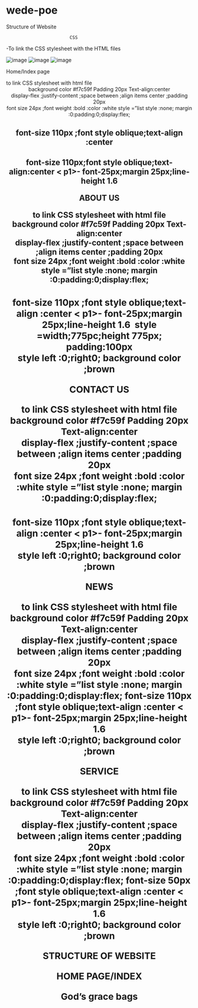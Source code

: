 # wede-poe 
Structure of Website 

                            CSS
 
<link> -To link the  CSS stylesheet with the HTML files  

![image](https://github.com/user-attachments/assets/20096e4f-2650-45f9-8884-f38abdce6474) 
![image](https://github.com/user-attachments/assets/8cde3207-6b99-4f53-b4a8-b333cd8448d6) 
![image](https://github.com/user-attachments/assets/03d90fa8-77b7-4fad-aba4-c147b3b3b784)




Home/Index page  

<link> to link CSS stylesheet with html file 
<header>background color #f7c59f
Padding 20px 
Text-align:center 
<nav> display-flex ;justify-content ;space between ;align items center ;padding 20px 
<div>font size 24px ;font weight :bold :color :white  
<a herf”#” style text decoration :none : color white  ;text align left  
<ul> style =”list style :none; margin :0:padding:0;display:flex; 
<h1>  font-size 110px ;font style oblique;text-align :center 
<h2> font-size 110px;font style oblique;text-align:center   
< p1>-<p3> font-25px;margin 25px;line-height 1.6  

ABOUT US   
<link> to link CSS stylesheet with html file 
<header>background color #f7c59f
Padding 20px 
Text-align:center 
<nav> display-flex ;justify-content ;space between ;align items center ;padding 20px 
<div>font size 24px ;font weight :bold :color :white  
<a herf”#” style text decoration :none :color white  ;text align left  
<ul> style =”list style :none; margin :0:padding:0;display:flex; 
<h1><h1>  font-size 110px ;font style oblique;text-align :center  
< p1>-<p3> font-25px;margin 25px;line-height 1.6  
<img> style =width;775pc;height 775px; padding:100px
<footer>style left :0;right0; background color ;brown  

CONTACT US  

<link> to link CSS stylesheet with html file 
<header>background color #f7c59f
Padding 20px 
Text-align:center 
<nav> display-flex ;justify-content ;space between ;align items center ;padding 20px 
<div>font size 24px ;font weight :bold :color :white  
<a herf”#” style text decoration :none :color white  ;text align left  
<ul> style =”list style :none; margin :0:padding:0;display:flex; 
<h1 –h4>  font-size 110px ;font style oblique;text-align :center 
< p1>-<p14> font-25px;margin 25px;line-height 1.6   
<footer>style left :0;right0; background color ;brown   

NEWS 
<link> to link CSS stylesheet with html file 
<header>background color #f7c59f
Padding 20px 
Text-align:center 
<nav> display-flex ;justify-content ;space between ;align items center ;padding 20px 
<div>font size 24px ;font weight :bold :color :white  
<a herf”#” style text decoration :none :color white  ;text align left  
<ul> style =”list style :none; margin :0:padding:0;display:flex; 
<h1-h6>  font-size 110px ;font style oblique;text-align :center    
< p1>-<p7> font-25px;margin 25px;line-height 1.6   
<footer>style left :0;right0; background color ;brown   

SERVICE  

<link> to link CSS stylesheet with html file 
<header>background color #f7c59f
Padding 20px 
Text-align:center 
<nav> display-flex ;justify-content ;space between ;align items center ;padding 20px 
<div>font size 24px ;font weight :bold :color :white  
<a herf”#” style text decoration :none :color white  ;text align left  
<ul> style =”list style :none; margin :0:padding:0;display:flex; 
<h1-h5>  font-size 50px ;font style oblique;text-align :center 
< p1>-<p4> font-25px;margin 25px;line-height 1.6   
<footer>style left :0;right0; background color ;brown    













STRUCTURE OF WEBSITE 







HOME PAGE/INDEX 

God’s grace bags<title>
Logo –God’s grace bag,<title>
Navigation bar- <nav> <div>all links, about us ,home, contact us ,enquiries ,services 
 Heading –Gods grace bags<h1></h1> 
Semi-heading-Faith inspired bags for everyday life 
Content-<p1-p3> 
<br> to separate each line on content 
1 image-<img src” images / ggb handbag.jpg’> image of model holding our latest bag 
<br> to separate image from footer 
 Footer-<footer></footer> tag <ul><li><a herf> all  links ,about us, home, contact us, enquiries ,services  

ABOUT US PAGE 

God’s grace bags<title>
Logo –God’s grace bag,<title>
Navigation bar- <nav> <div>all links, about us ,home, contact us ,enquiries ,services 
Heading- About us <h1></h1>
Content- <p1-p4> 
1 image-<img src”images/ggb tote bag.png>
<br> to separate image from footer 
 Footer-<footer></footer> tag <ul><li><a herf> all  links ,about us, home, contact us, enquiries ,services  
 CONTACT US PAGE 
God’s grace bags<title>
Logo –God’s grace bag,<title>
Navigation bar- <nav> <div>all links, about us ,home, contact us ,enquiries ,services 
Heading- Contact us<h1></h1> 
Content-<p1-p15>
<br> to separate image from footer 
 Footer-<footer></footer> tag <ul><li><a herf> all  links ,about us, home, contact us, enquiries ,services  

ENQUIRIES PAGE   
God’s grace bags<title>
Logo –God’s grace bag,<title>
Navigation bar- <nav> <div>all links, about us ,home, contact us ,enquiries ,services 
Headings-News <h1-<h7> 
Content-<p1-p7>
Footer-<footer></footer> tag <ul><li><a herf> all  links ,about us, home, contact us, enquiries ,services  

SERVIVES PAGE
God’s grace bags<title>
Logo –God’s grace bag,<title>
Navigation bar- <nav> <div>all links, about us ,home, contact us ,enquiries ,services  
Headings-<h1-h6>
Content-<p1-5>
Footer-<footer></footer> tag <ul><li><a herf> all  links ,about us, home, contact us, enquiries ,services  

